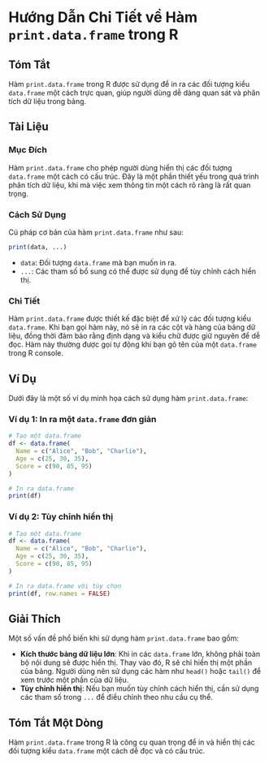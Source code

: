 <!--
Meta Description: # Hướng Dẫn Chi Tiết về Hàm `print.data.frame` trong R ## Tóm Tắt Hàm `print.data.frame` trong R được sử dụng để in ra các đối tượng kiểu `data.frame`...
Meta Keywords: data, frame, một, hàm, print
-->

# Hướng Dẫn Chi Tiết về Hàm `print.data.frame` trong R

## Tóm Tắt
Hàm `print.data.frame` trong R được sử dụng để in ra các đối tượng kiểu `data.frame` một cách trực quan, giúp người dùng dễ dàng quan sát và phân tích dữ liệu trong bảng.

## Tài Liệu
### Mục Đích
Hàm `print.data.frame` cho phép người dùng hiển thị các đối tượng `data.frame` một cách có cấu trúc. Đây là một phần thiết yếu trong quá trình phân tích dữ liệu, khi mà việc xem thông tin một cách rõ ràng là rất quan trọng.

### Cách Sử Dụng
Cú pháp cơ bản của hàm `print.data.frame` như sau:
```R
print(data, ...)
```
- `data`: Đối tượng `data.frame` mà bạn muốn in ra.
- `...`: Các tham số bổ sung có thể được sử dụng để tùy chỉnh cách hiển thị.

### Chi Tiết
Hàm `print.data.frame` được thiết kế đặc biệt để xử lý các đối tượng kiểu `data.frame`. Khi bạn gọi hàm này, nó sẽ in ra các cột và hàng của bảng dữ liệu, đồng thời đảm bảo rằng định dạng và kiểu chữ được giữ nguyên để dễ đọc. Hàm này thường được gọi tự động khi bạn gõ tên của một `data.frame` trong R console.

## Ví Dụ
Dưới đây là một số ví dụ minh họa cách sử dụng hàm `print.data.frame`:

### Ví dụ 1: In ra một `data.frame` đơn giản
```R
# Tạo một data.frame
df <- data.frame(
  Name = c("Alice", "Bob", "Charlie"),
  Age = c(25, 30, 35),
  Score = c(90, 85, 95)
)

# In ra data.frame
print(df)
```

### Ví dụ 2: Tùy chỉnh hiển thị
```R
# Tạo một data.frame
df <- data.frame(
  Name = c("Alice", "Bob", "Charlie"),
  Age = c(25, 30, 35),
  Score = c(90, 85, 95)
)

# In ra data.frame với tùy chọn
print(df, row.names = FALSE)
```

## Giải Thích
Một số vấn đề phổ biến khi sử dụng hàm `print.data.frame` bao gồm:
- **Kích thước bảng dữ liệu lớn**: Khi in các `data.frame` lớn, không phải toàn bộ nội dung sẽ được hiển thị. Thay vào đó, R sẽ chỉ hiển thị một phần của bảng. Người dùng nên sử dụng các hàm như `head()` hoặc `tail()` để xem trước một phần của dữ liệu.
- **Tùy chỉnh hiển thị**: Nếu bạn muốn tùy chỉnh cách hiển thị, cần sử dụng các tham số trong `...` để điều chỉnh theo nhu cầu cụ thể.

## Tóm Tắt Một Dòng
Hàm `print.data.frame` trong R là công cụ quan trọng để in và hiển thị các đối tượng kiểu `data.frame` một cách dễ đọc và có cấu trúc.